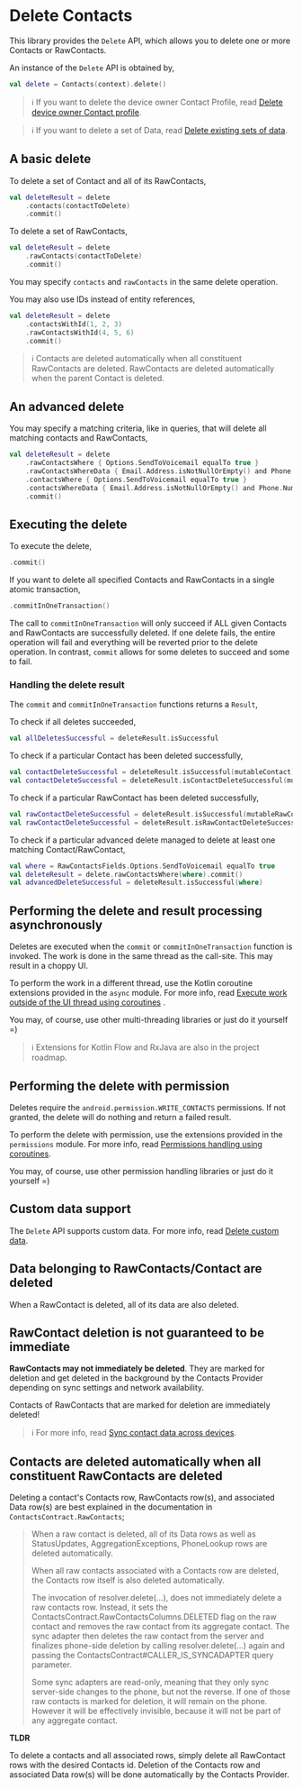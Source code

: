 # Delete Contacts

This library provides the `Delete` API, which allows you to delete one or more Contacts or
RawContacts.

An instance of the `Delete` API is obtained by,

```kotlin
val delete = Contacts(context).delete()
```

> ℹ️ If you want to delete the device owner Contact Profile, read [Delete device owner Contact profile](./../profile/delete-profile.md).

> ℹ️ If you want to delete a set of Data, read [Delete existing sets of data](./../data/delete-data-sets.md).

## A basic delete

To delete a set of Contact and all of its RawContacts,

```kotlin
val deleteResult = delete
    .contacts(contactToDelete)
    .commit()
```

To delete a set of RawContacts,

```kotlin
val deleteResult = delete
    .rawContacts(contactToDelete)
    .commit()
```

You may specify `contacts` and `rawContacts` in the same delete operation.

You may also use IDs instead of entity references,

```kotlin
val deleteResult = delete
    .contactsWithId(1, 2, 3)
    .rawContactsWithId(4, 5, 6)
    .commit()
```

> ℹ️ Contacts are deleted automatically when all constituent RawContacts are deleted. RawContacts 
> are deleted automatically when the parent Contact is deleted.

## An advanced delete

You may specify a matching criteria, like in queries, that will delete all matching contacts and
RawContacts,

```kotlin
val deleteResult = delete
    .rawContactsWhere { Options.SendToVoicemail equalTo true }
    .rawContactsWhereData { Email.Address.isNotNullOrEmpty() and Phone.Number.contains("9") }
    .contactsWhere { Options.SendToVoicemail equalTo true }
    .contactsWhereData { Email.Address.isNotNullOrEmpty() and Phone.Number.contains("9") }
    .commit()
```

## Executing the delete

To execute the delete,

```kotlin
.commit()
```

If you want to delete all specified Contacts and RawContacts in a single atomic transaction,

```kotlin
.commitInOneTransaction()
```

The call to `commitInOneTransaction` will only succeed if ALL given Contacts and RawContacts are
successfully deleted. If one delete fails, the entire operation will fail and everything will be
reverted prior to the delete operation. In contrast, `commit` allows for some deletes to succeed and
some to fail.

### Handling the delete result

The `commit` and `commitInOneTransaction` functions returns a `Result`,

To check if all deletes succeeded,

```kotlin
val allDeletesSuccessful = deleteResult.isSuccessful
```

To check if a particular Contact has been deleted successfully,

```kotlin
val contactDeleteSuccessful = deleteResult.isSuccessful(mutableContact)
val contactDeleteSuccessful = deleteResult.isContactDeleteSuccessful(mutableContact.id)
```

To check if a particular RawContact has been deleted successfully,

```kotlin
val rawContactDeleteSuccessful = deleteResult.isSuccessful(mutableRawContact)
val rawContactDeleteSuccessful = deleteResult.isRawContactDeleteSuccessful(mutableRawContact.id)
```

To check if a particular advanced delete managed to delete at least one matching Contact/RawContact,

```kotlin
val where = RawContactsFields.Options.SendToVoicemail equalTo true
val deleteResult = delete.rawContactsWhere(where).commit()
val advancedDeleteSuccessful = deleteResult.isSuccessful(where)
```

## Performing the delete and result processing asynchronously

Deletes are executed when the `commit` or `commitInOneTransaction` function is invoked. The work is
done in the same thread as the call-site. This may result in a choppy UI.

To perform the work in a different thread, use the Kotlin coroutine extensions provided in
the `async` module. For more info,
read [Execute work outside of the UI thread using coroutines](./../async/async-execution-coroutines.md)
.

You may, of course, use other multi-threading libraries or just do it yourself =)

> ℹ️ Extensions for Kotlin Flow and RxJava are also in the project roadmap.

## Performing the delete with permission

Deletes require the `android.permission.WRITE_CONTACTS` permissions. If not granted, the delete will
do nothing and return a failed result.

To perform the delete with permission, use the extensions provided in the `permissions` module. For
more info,
read [Permissions handling using coroutines](./../permissions/permissions-handling-coroutines.md).

You may, of course, use other permission handling libraries or just do it yourself =)

## Custom data support

The `Delete` API supports custom data. For more info,
read [Delete custom data](./../customdata/delete-custom-data.md).

## Data belonging to RawContacts/Contact are deleted

When a RawContact is deleted, all of its data are also deleted.

## RawContact deletion is not guaranteed to be immediate

**RawContacts may not immediately be deleted**. They are marked for deletion and get deleted in the 
background by the Contacts Provider depending on sync settings and network availability.

Contacts of RawContacts that are marked for deletion are immediately deleted!

> ℹ️ For more info, read [Sync contact data across devices](./../entities/sync-contact-data.md).

## Contacts are deleted automatically when all constituent RawContacts are deleted

Deleting a contact's Contacts row, RawContacts row(s), and associated Data row(s) are best explained
in the documentation in `ContactsContract.RawContacts`;

> When a raw contact is deleted, all of its Data rows as well as StatusUpdates,
> AggregationExceptions, PhoneLookup rows are deleted automatically.
>
> When all raw contacts associated with a Contacts row are deleted, the Contacts row itself is also
> deleted automatically.
>
> The invocation of resolver.delete(...), does not immediately delete a raw contacts row. Instead,
> it sets the ContactsContract.RawContactsColumns.DELETED flag on the raw contact and removes the
> raw contact from its aggregate contact. The sync adapter then deletes the raw contact from the
> server and finalizes phone-side deletion by calling resolver.delete(...) again and passing the
> ContactsContract#CALLER_IS_SYNCADAPTER  query parameter.
>
> Some sync adapters are read-only, meaning that they only sync server-side changes to the phone,
> but not the reverse. If one of those raw contacts is marked for deletion, it will remain on the
> phone. However it will be effectively invisible, because it will not be part of any aggregate
> contact.

**TLDR**

To delete a contacts and all associated rows, simply delete all RawContact rows with the desired
Contacts id. Deletion of the Contacts row and associated Data row(s) will be done automatically by
the Contacts Provider.